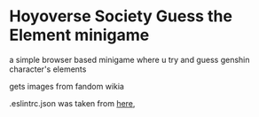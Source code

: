 # Hoyoverse Society Guess the Element minigame
a simple browser based minigame where u try and guess genshin character's 
elements

gets images from fandom wikia

.eslintrc.json was taken from [here](https://github.com/MaddyGuthridge/1531-template),
 
